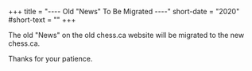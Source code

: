 +++
title = "---- Old \"News\" To Be Migrated ----"
short-date = "2020"
#short-text = ""
+++

The old "News" on the old chess.ca website will be migrated
to the new chess.ca.

Thanks for your patience.
